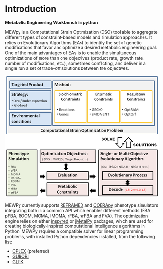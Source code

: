 # Introduction
**Metabolic Engineering Workbench in python**

MEWpy is a Computational Strain Optimization (CSO) tool able to aggregate different types of constraint-based models and simulation approaches. It relies on Evolutionary Algorithms (EAs) to identify the set of genetic modifications that favor and optimize a desired metabolic engineering goal. One of the main advantages of EAs is to enable the simultaneous optimizations of more than one objectives (product rate, growth rate, number of modifications, etc.), sometimes conflicting,  and deliver in a single run a set of trade-off solutions between the objectives.


![](mewpy-arch.png)




MEWPy currently supports [REFRAMED](<https://github.com/cdanielmachado/reframed>) and [COBRApy](<https://opencobra.github.io/cobrapy/>) phenotype simulators integrating both in a common API which enables different methods (FBA pFBA, ROOM, MOMA, lMOMA, rFBA, srFBA and FVA). The optimization engine relies on either [inspyred](<https://github.com/aarongarrett/inspyred>) or [jMetalPy](<https://github.com/jMetal/jMetalPy>) packages, which are used for creating biologically-inspired computational intelligence algorithms in Python. MEWPy requires a compatible solver for linear programming problems, with installed Python dependencies installed, from the following list:


* [CPLEX](<https://www-01.ibm.com/software/commerce/optimization/cplex-optimizer/>) (preferred)
* [GUROBI](<http://www.gurobi.com>)
* [GLPK](<https://www.gnu.org/software/glpk/>)
